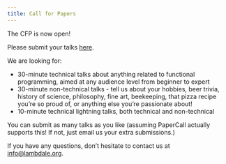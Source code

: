 ```yaml
---
title: Call for Papers
---
```


The CFP is now open!

Please submit your talks [here](https://www.papercall.io/cfps/943/submissions/new).

We are looking for:

* 30-minute technical talks about anything related to functional programming, aimed at any audience level from beginner to expert
* 30-minute non-technical talks - tell us about your hobbies, beer trivia, history of science, philosophy, fine art, beekeeping, that pizza recipe you’re so proud of, or anything else you’re passionate about!
* 10-minute technical lightning talks, both technical and non-technical

You can submit as many talks as you like (assuming PaperCall actually supports this! If not, just email us your extra submissions.)

If you have any questions, don’t hesitate to contact us at [info@lambdale.org](mailto:info@lambdale.org).

